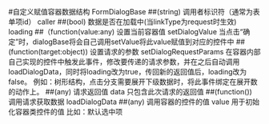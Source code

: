 #自定义赋值容器数据结构 FormDialogBase
##(string) 调用者标识符（通常为表单项id） caller
##(bool) 数据是否在加载中(当linkType为request时生效) loading
##（function(value:any) 设置当前容器值 setDialogValue
当点击“确定”时，dialogBase将会自己调用setValue将此value赋值到对应的控件中
##(function(target:object)) 设置请求的参数 setDialogRequestParams
在容器内部自己实现的控件中触发此事件，修改要传递的请求参数，并在之后自动调用loadDialogData，同时将loading改为true，传回新的返回值后，loading改为false。
例如：树形结构，点击分支需要展开下级数据时，将此事件绑定在展开数的动作上。
##(any) 请求返回值 data
只包含此次请求的返回值
##(function()) 调用请求获取数据 loadDialogData
##(any) 调用容器的控件的值 value
用于初始化容器类控件的值
比如：默认选中项
